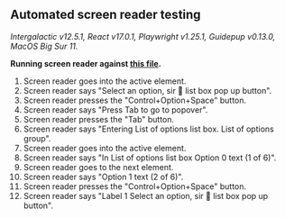 ## Automated screen reader testing

_Intergalactic v12.5.1, React v17.0.1, Playwright v1.25.1,
Guidepup v0.13.0, MacOS Big Sur 11._

**Running screen reader against [this file](https://github.com/semrush/intergalactic/blob/master/website/docs/components/select/examples/basic.jsx).**

1. Screen reader goes into the active element.
2. Screen reader says "Select an option, sir 🧐 list box pop up button".
3. Screen reader presses the "Control+Option+Space" button.
4. Screen reader says "Press Tab to go to popover".
5. Screen reader presses the "Tab" button.
6. Screen reader says "Entering List of options list box. List of options group".
7. Screen reader goes into the active element.
8. Screen reader says "In List of options list box Option 0 text (1 of 6)".
9. Screen reader goes to the next element.
10. Screen reader says "Option 1 text (2 of 6)".
11. Screen reader presses the "Control+Option+Space" button.
12. Screen reader says "Label 1 Select an option, sir 🧐 list box pop up button".
